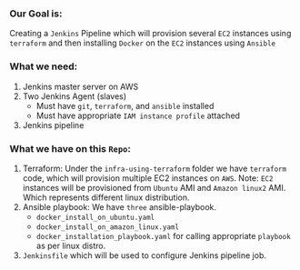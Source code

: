 ### Our Goal is: 
Creating a `Jenkins` Pipeline which will provision several `EC2` instances using `terraform` and then installing `Docker` on the `EC2` instances using `Ansible`

### What we need:
1. Jenkins master server on AWS
2. Two Jenkins Agent (slaves)
   - Must have  `git`, `terraform`, and `ansible` installed
   - Must have appropriate `IAM instance profile` attached
3. Jenkins pipeline

### What we have on this `Repo`:
1. Terraform: Under the `infra-using-terraform` folder we have `terraform` code, which will provision multiple EC2 instances on `AWS`.
Note: `EC2` instances will be provisioned from `Ubuntu` AMI and `Amazon linux2` AMI. Which represents different linux distribution.
2. Ansible playbook: We have `three` ansible-playbook. 
   - `docker_install_on_ubuntu.yaml`
   - `docker_install_on_amazon_linux.yaml`
   - `docker_installation_playbook.yaml` for calling appropriate `playbook` as per linux distro.
3. `Jenkinsfile` which will be used to configure Jenkins pipeline job.

